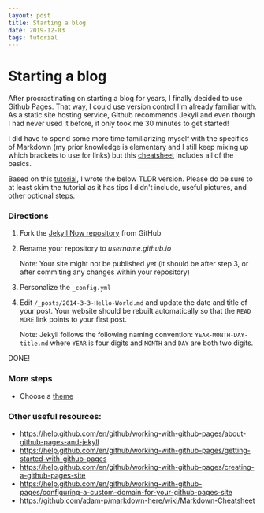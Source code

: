 ```yaml
---
layout: post
title: Starting a blog
date: 2019-12-03
tags: tutorial
---
```


# Starting a blog

After procrastinating on starting a blog for years, I finally decided to use Github Pages. That way, I could use version control I'm already familiar with. As a static site hosting service, Github recommends Jekyll and even though I had never used it before, it only took me 30 minutes to get started!

I did have to spend some more time familiarizing myself with the specifics of Markdown (my prior knowledge is elementary and I still keep mixing up which brackets to use for links) but this [cheatsheet](https://github.com/adam-p/markdown-here/wiki/Markdown-Cheatsheet) includes all of the basics.

Based on this [tutorial](https://www.smashingmagazine.com/2014/08/build-blog-jekyll-github-pages/), I wrote the below TLDR version. Please do be sure to at least skim the tutorial as it has tips I didn't include, useful pictures, and other optional steps. 

### Directions

1. Fork the [Jekyll Now repository](https://github.com/barryclark/jekyll-now) from GitHub

2. Rename your repository to *username.github.io*

   Note: Your site might not be published yet (it should be after step 3, or after commiting any changes within your repository)
   
3. Personalize the `_config.yml`

4. Edit `/_posts/2014-3-3-Hello-World.md` and update the date and title of your post. Your website should be rebuilt automatically so that the `READ MORE` link points to your first post.
   
   Note: Jekyll follows the following naming convention: `YEAR-MONTH-DAY-title.md` where `YEAR` is four digits and `MONTH` and `DAY` are both two digits.

DONE!

### More steps

* Choose a [theme](https://help.github.com/en/github/working-with-github-pages/adding-a-theme-to-your-github-pages-site-with-the-theme-chooser)


### Other useful resources:

* <https://help.github.com/en/github/working-with-github-pages/about-github-pages-and-jekyll>
* <https://help.github.com/en/github/working-with-github-pages/getting-started-with-github-pages>
* <https://help.github.com/en/github/working-with-github-pages/creating-a-github-pages-site>
* <https://help.github.com/en/github/working-with-github-pages/configuring-a-custom-domain-for-your-github-pages-site>
* <https://github.com/adam-p/markdown-here/wiki/Markdown-Cheatsheet>
